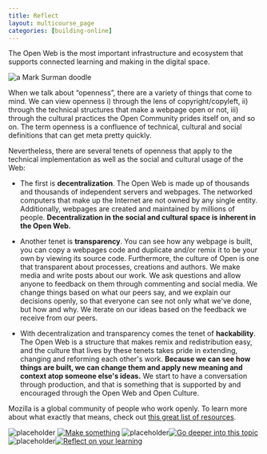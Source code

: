 ```yaml
---
title: Reflect
layout: multicourse_page
categories: [building-online]
---
```

The Open Web is the most important infrastructure and ecosystem that supports connected learning and making in the digital space.

![a Mark Surman doodle][7]

When we talk about “openness”, there are a variety of things that come to mind. We can view openness i) through the lens of copyright/copyleft, ii) through the technical structures that make a webpage open or not, iii) through the cultural practices the Open Community prides itself on, and so on.  The term openness is a confluence of technical, cultural and social definitions that can get meta pretty quickly.

Nevertheless, there are several tenets of openness that apply to the technical implementation as well as the social and cultural usage of the Web:

 - The first is **decentralization**. The Open Web is made up of
   thousands and thousands of independent servers and webpages. The
   networked computers that make up the Internet are not owned by any
   single entity. Additionally, webpages are created and maintained by
   millions of people. **Decentralization in the social and cultural space
   is inherent in the Open Web.** 

 - Another tenet is **transparency**. You can
   see how any webpage is built, you can copy a webpages code and
   duplicate and/or remix it to be your own by viewing its source code.
   Furthermore, the culture of Open is one that transparent about
   processes, creations and authors. We make media and write posts about
   our work. We ask questions and allow anyone to feedback on them
   through commenting and social media. We change things based on what
   our peers say, and we explain our decisions openly, so that everyone
   can see not only what we've done, but how and why. We iterate on our
   ideas based on the feedback we receive from our peers. 
 
 - With decentralization and transparency comes the tenet of **hackability**. The
   Open Web is a structure that makes remix and redistribution easy, and
   the culture that lives by these tenets takes pride in extending,
   changing and reforming each other's work. **Because we can see how
   things are built, we can change them and apply new meaning and
   context atop someone else's ideas.** We start to have a conversation
   through production, and that is something that is supported by and
   encouraged through the Open Web and Open Culture.

Mozilla is a global community of people who work openly. To learn more about what exactly that means, check out [this great list of resources][8].

![placeholder][1] <a href="https://webmaker.org/en-US/search?type=all&amp;q=makeprompt1">![Make something][2]</a> ![placeholder][3]<a href="http://www.lessonpaths.com/learn/i/teachtheweb-open-web">![Go deeper into this topic][4]</a> ![placeholder][5]<a href="https://laura.makes.org/thimble/reflect-on-teach-the-web-part-1-exploring">![Reflect on your learning][6]</a>

  [1]: http://placehold.it/240/ffffff/ffffff
  [2]: https://stuff.webmaker.org/teach-assets/teachtheweb/images/btns-p2pu-teachtheweb-make.png
  [3]: http://placehold.it/20/ffffff/ffffff
  [4]: https://stuff.webmaker.org/teach-assets/teachtheweb/images/btns-p2pu-teachtheweb-explore.png
  [5]: http://placehold.it/20/ffffff/ffffff
  [6]: https://stuff.webmaker.org/teach-assets/teachtheweb/images/btns-p2pu-teachtheweb-reflect.png

  [7]: http://commonspace.files.wordpress.com/2010/06/open-web-1-of-1.jpg
  [8]: https://wiki.mozilla.org/Working_open#Resources


